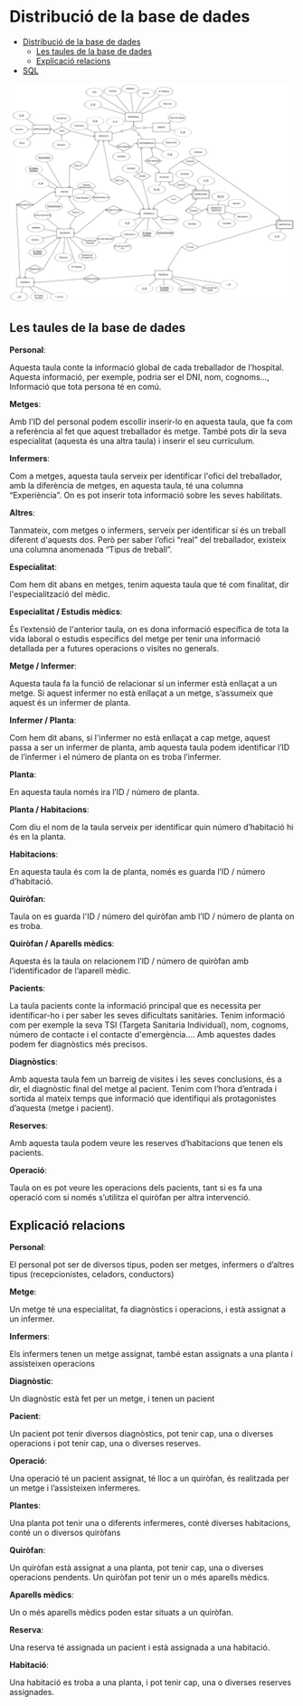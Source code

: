 # Distribució de la base de dades
- [Distribució de la base de dades](#distribució-de-la-base-de-dades)
  - [Les taules de la base de dades](#les-taules-de-la-base-de-dades)
  - [Explicació relacions](#explicació-relacions)
- [SQL](<script_creacion.sql>)

![Esquema-ER](model_er.png)

## Les taules de la base de dades

**Personal**:

Aquesta taula conte la informació global de cada treballador de l’hospital. Aquesta informació, per exemple, podria ser el DNI, nom, cognoms..., Informació que tota persona té en comú.

**Metges**:

Amb l'ID del personal podem escollir inserir-lo en aquesta taula, que fa com a referència al fet que aquest treballador és metge. També pots dir la seva especialitat (aquesta és una altra taula) i inserir el seu currículum.

**Infermers**:

Com a metges, aquesta taula serveix per identificar l'ofici del treballador, amb la diferència de metges, en aquesta taula, té una columna “Experiència”. On es pot inserir tota informació sobre les seves habilitats.

**Altres**:

Tanmateix, com metges o infermers, serveix per identificar sí és un treball diferent d'aquests dos. Però per saber l’ofici “real” del treballador, existeix una columna anomenada “Tipus de treball”. 

**Especialitat**:

Com hem dit abans en metges, tenim aquesta taula que té com finalitat, dir l'especialització del mèdic.

**Especialitat / Estudis mèdics**:

És l’extensió de l'anterior taula, on es dona informació específica de tota la vida laboral o estudis específics del metge per tenir una informació detallada per a futures operacions o visites no generals.

**Metge / Infermer**:

Aquesta taula fa la funció de relacionar sí un infermer està enllaçat a un metge. Si aquest infermer no està enllaçat a un metge, s’assumeix que aquest és un infermer de planta.

**Infermer / Planta**:

Com hem dit abans, si l'infermer no està enllaçat a cap metge, aquest passa a ser un infermer de planta, amb aquesta taula podem identificar l’ID de l’infermer i el número de planta on es troba l’infermer.

**Planta**:

En aquesta taula només ira l’ID / número de planta.

**Planta / Habitacions**:

Com diu el nom de la taula serveix per identificar quin número d’habitació hi és en la planta.

**Habitacions**:

En aquesta taula és com la de planta, només es guarda l’ID / número d’habitació.

**Quiròfan**:

Taula on es guarda l'ID / número del quiròfan amb l’ID / número de planta on es troba.

**Quiròfan / Aparells mèdics**:

Aquesta és la taula on relacionem l’ID / número de quiròfan amb l'identificador de l’aparell mèdic.

**Pacients**:

La taula pacients conte la informació principal que es necessita per identificar-ho i per saber les seves dificultats sanitàries. Tenim informació com per exemple la seva TSI  (Targeta Sanitaria Individual), nom, cognoms, número de contacte i el contacte d'emergència.... Amb aquestes dades podem fer diagnòstics més precisos.

**Diagnòstics**:

Amb aquesta taula fem un barreig de visites i les seves conclusions, és a dir, el diagnòstic final del metge al pacient. Tenim com l’hora d’entrada i sortida al mateix temps que informació que identifiqui als protagonistes d’aquesta (metge i pacient).

**Reserves**:

Amb aquesta taula podem veure les reserves d’habitacions que tenen els pacients.

**Operació**:

Taula on es pot veure les operacions dels pacients, tant si es fa una operació com si només s’utilitza el quiròfan per altra intervenció. 

## Explicació relacions

**Personal**:

El personal pot ser de diversos tipus, poden ser metges, infermers o d’altres tipus (recepcionistes, celadors, conductors)

**Metge**:

Un metge té una especialitat, fa diagnòstics i operacions, i està assignat a un infermer.

**Infermers**:

Els infermers tenen un metge assignat, també estan assignats a una planta i assisteixen operacions

**Diagnòstic**:

Un diagnòstic està fet per un metge, i tenen un pacient

**Pacient**:

Un pacient pot tenir diversos diagnòstics, pot tenir cap, una o diverses operacions i pot tenir cap, una o diverses reserves.

**Operació**:

Una operació té un pacient assignat, té lloc a un quiròfan, és realitzada per un metge i l’assisteixen infermeres.

**Plantes**:

Una planta pot tenir una o diferents infermeres, conté diverses habitacions, conté un o diversos quiròfans

**Quiròfan**:

Un quiròfan està assignat a una planta, pot tenir cap, una o diverses operacions pendents. Un quiròfan pot tenir un o més aparells mèdics.

**Aparells mèdics**:

Un o més aparells mèdics poden estar situats a un quiròfan.

**Reserva**:

Una reserva té assignada un pacient i està assignada a una habitació.

**Habitació**:

Una habitació es troba a una planta, i pot tenir cap, una o diverses reserves assignades.

